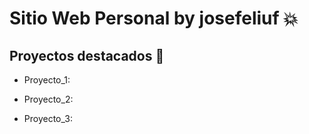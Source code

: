 # Sitio Web Personal by josefeliuf 💥

## Proyectos destacados 📝



* Proyecto_1:



* Proyecto_2:




* Proyecto_3:
